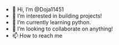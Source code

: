 - 👋 Hi, I’m @Doja11451
- 👀 I’m interested in building projects!
- 🌱 I’m currently learning python.
- 💞️ I’m looking to collaborate on anything!
- 📫 How to reach me 

<!---
Doja11451/Doja11451 is a ✨ special ✨ repository because its `README.md` (this file) appears on your GitHub profile.
You can click the Preview link to take a look at your changes.
--->
